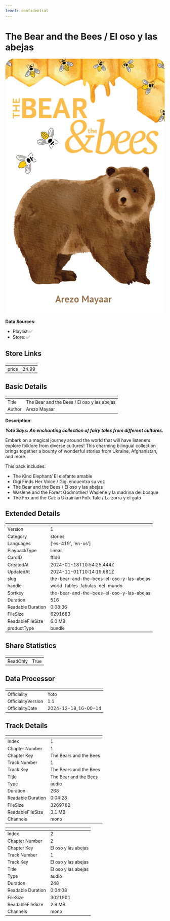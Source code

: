 ```yaml
---
level: confidential
---
```

# The Bear and the Bees / El oso y las abejas

![card_[ffId6].png](../../img/cards/card_[ffId6].png)

**Data Sources**: 

- Playlist:✅
- Store: ✅


## Store Links

| <!-- --> | <!-- --> |
| - | - |
| price | 24.99 |


## Basic Details

| <!-- --> | <!-- --> |
| - | - |
| Title | The Bear and the Bees / El oso y las abejas |
| Author | Arezo Mayaar |

**Description**:

_**Yoto Says: An enchanting collection of fairy tales from different cultures.**_

Embark on a magical journey around the world that will have listeners explore folklore from diverse cultures! This charming bilingual collection brings together a bounty of wonderful stories from Ukraine, Afghanistan, and more.  

This pack includes:

*   The Kind Elephant/ El elefante amable
*   Gigi Finds Her Voice / Gigi encuentra su voz
*   The Bear and the Bees / El oso y las abejas
*   Waslene and the Forest Godmother/ Waslene y la madrina del bosque
*   The Fox and the Cat: a Ukrainian Folk Tale / La zorra y el gato


## Extended Details

| <!-- --> | <!-- --> |
| - | - |
| Version | 1 |
| Category | stories |
| Languages | ['es-419', 'en-us'] |
| PlaybackType | linear |
| CardID | ffId6 |
| CreatedAt | 2024-01-18T10:54:25.444Z |
| UpdatedAt | 2024-11-01T10:14:19.681Z |
| slug | the-bear-and-the-bees-el-oso-y-las-abejas |
| handle | world-fables-fabulas-del-mundo |
| Sortkey | the-bear-and-the-bees-el-oso-y-las-abejas |
| Duration | 516 |
| Readable Duration | 0:08:36 |
| FileSize | 6291683 |
| ReadableFileSize | 6.0 MB |
| productType | bundle |


## Share Statistics

| <!-- --> | <!-- --> |
| - | - |
| ReadOnly | True |


## Data Processor

| <!-- --> | <!-- --> |
| - | - |
| Officiality | Yoto
| OfficialityVersion | 1.1
| OfficialityDate | 2024-12-18_16-00-14


## Track Details

| <!-- --> | <!-- --> |
| - | - |
| Index | 1 |
| Chapter Number | 1 |
| Chapter Key | The Bears and the Bees |
| Track Number | 1 |
| Track Key | The Bears and the Bees |
| Title | The Bear and the Bees |
| Type | audio |
| Duration | 268 |
| Readable Duration | 0:04:28 |
| FileSize | 3269782 |
| ReadableFileSize | 3.1 MB |
| Channels | mono |

| <!-- --> | <!-- --> |
| - | - |
| Index | 2 |
| Chapter Number | 2 |
| Chapter Key | El oso y las abejas |
| Track Number | 1 |
| Track Key | El oso y las abejas |
| Title | El oso y las abejas |
| Type | audio |
| Duration | 248 |
| Readable Duration | 0:04:08 |
| FileSize | 3021901 |
| ReadableFileSize | 2.9 MB |
| Channels | mono |


